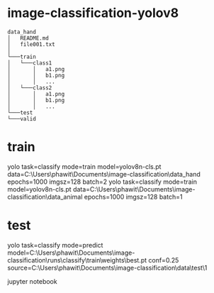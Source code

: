 # image-classification-yolov8  
```
data_hand
│   README.md
│   file001.txt    
│
└───train
│   └───class1
│       │   a1.png
│       │   b1.png
│       │   ...
│   └───class2
│       │   a1.png
│       │   b1.png
│       │   ...
└───test
└───valid
```
    
# train
yolo task=classify mode=train model=yolov8n-cls.pt data=C:\Users\phawit\Documents\image-classification\data_hand epochs=1000 imgsz=128 batch=2
yolo task=classify mode=train model=yolov8n-cls.pt data=C:\Users\phawit\Documents\image-classification\data_animal epochs=1000 imgsz=128 batch=1

# test
yolo task=classify mode=predict model=C:\Users\phawit\Documents\image-classification\runs\classify\train\weights\best.pt conf=0.25 source=C:\Users\phawit\Documents\image-classification\data\test\1

jupyter notebook
